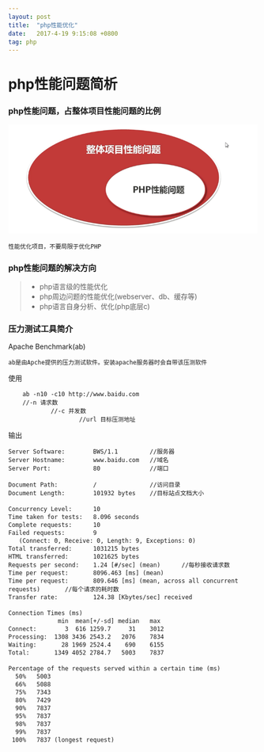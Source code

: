 ```yaml
---
layout: post
title:  "php性能优化"
date:   2017-4-19 9:15:08 +0800
tag: php
---
```


# php性能问题简析

### php性能问题，占整体项目性能问题的比例
![](/images/posts/php/proportion.png)

	性能优化项目，不要局限于优化PHP

### php性能问题的解决方向
> * php语言级的性能优化
> * php周边问题的性能优化(webserver、db、缓存等)
> * php语言自身分析、优化(php底层c)

### 压力测试工具简介
Apache Benchmark(ab)
    
    ab是由Apche提供的压力测试软件。安装apache服务器时会自带该压测软件


使用
```
    ab -n10 -c10 http://www.baidu.com
    //-n 请求数
            //-c 并发数
                    //url 目标压测地址
```

输出
```
Server Software:        BWS/1.1         //服务器
Server Hostname:        www.baidu.com   //域名
Server Port:            80              //端口

Document Path:          /               //访问目录
Document Length:        101932 bytes    //目标站点文档大小

Concurrency Level:      10              
Time taken for tests:   8.096 seconds
Complete requests:      10
Failed requests:        9
   (Connect: 0, Receive: 0, Length: 9, Exceptions: 0)
Total transferred:      1031215 bytes
HTML transferred:       1021625 bytes
Requests per second:    1.24 [#/sec] (mean)      //每秒接收请求数
Time per request:       8096.463 [ms] (mean)
Time per request:       809.646 [ms] (mean, across all concurrent requests)       //每个请求的耗时数
Transfer rate:          124.38 [Kbytes/sec] received

Connection Times (ms)
              min  mean[+/-sd] median   max
Connect:        3  616 1259.7     31    3012
Processing:  1308 3436 2543.2   2076    7834
Waiting:       28 1969 2524.4    690    6155
Total:       1349 4052 2784.7   5003    7837

Percentage of the requests served within a certain time (ms)
  50%   5003
  66%   5088
  75%   7343
  80%   7429
  90%   7837
  95%   7837
  98%   7837
  99%   7837
 100%   7837 (longest request)

```
    